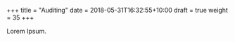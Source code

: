 +++
title = "Auditing"
date =  2018-05-31T16:32:55+10:00
draft = true
weight = 35
+++

Lorem Ipsum.
